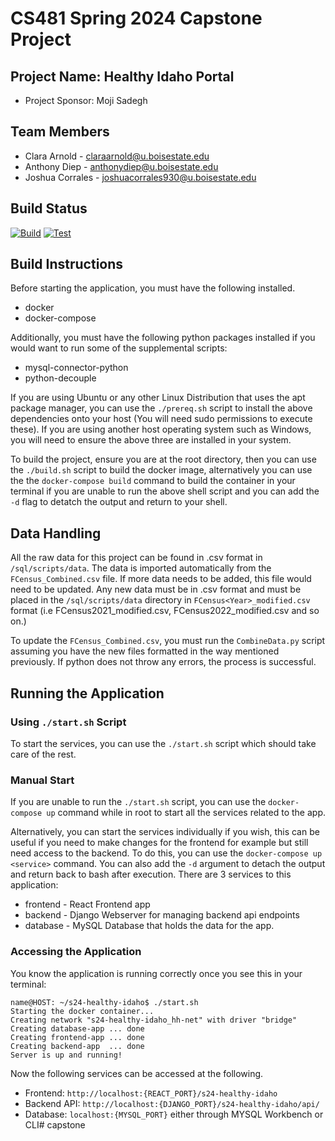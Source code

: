 # CS481 Spring 2024 Capstone Project

## Project Name: Healthy Idaho Portal

- Project Sponsor: Moji Sadegh

## Team Members

- Clara Arnold - <claraarnold@u.boisestate.edu>
- Anthony Diep - <anthonydiep@u.boisestate.edu>
- Joshua Corrales - <joshuacorrales930@u.boisestate.edu>

## Build Status

[![Build](https://github.com/cs481-ekh/s24-healthy-idaho/actions/workflows/build.yml/badge.svg)](https://github.com/cs481-ekh/s24-healthy-idaho/actions/workflows/build.yml)
[![Test](https://github.com/cs481-ekh/s24-healthy-idaho/actions/workflows/test.yml/badge.svg)](https://github.com/cs481-ekh/s24-healthy-idaho/actions/workflows/test.yml)

## Build Instructions

Before starting the application, you must have the following installed.

- docker
- docker-compose

Additionally, you must have the following python packages installed if you would want to run some of the supplemental scripts:

- mysql-connector-python
- python-decouple

If you are using Ubuntu or any other Linux Distribution that uses the apt package manager, you can use the ```./prereq.sh``` script to install the above dependencies onto your host (You will need sudo permissions to execute these). If you are using another host operating system such as Windows, you will need to ensure the above three are installed in your system.

To build the project, ensure you are at the root directory, then you can use the ```./build.sh``` script to build the docker image, alternatively you can use the the ```docker-compose build``` command to build the container in your terminal if you are unable to run the above shell script and you can add the `-d` flag to detatch the output and return to your shell.

## Data Handling

All the raw data for this project can be found in .csv format in `/sql/scripts/data`. The data is imported automatically from the `FCensus_Combined.csv` file. If more data needs to be added, this file would need to be updated. Any new data must be in .csv format and must be placed in the `/sql/scripts/data` directory in `FCensus<Year>_modified.csv` format (i.e FCensus2021_modified.csv, FCensus2022_modified.csv and so on.)

To update the `FCensus_Combined.csv`, you must run the `CombineData.py` script assuming you have the new files formatted in the way mentioned previously. If python does not throw any errors, the process is successful.

## Running the Application

### Using ```./start.sh``` Script

To start the services, you can use the ```./start.sh``` script which should take care of the rest. 

### Manual Start

If you are unable to run the ```./start.sh``` script, you can use the ```docker-compose up``` command while in root to start all the services related to the app.

Alternatively, you can start the services individually if you wish, this can be useful if you need to make changes for the frontend for example but still need access to the backend. To do this, you can use the ```docker-compose up <service>``` command. You can also add the ```-d``` argument to detach the output and return back to bash after execution. There are 3 services to this application:

- frontend - React Frontend app
- backend - Django Webserver for managing backend api endpoints
- database - MySQL Database that holds the data for the app.

### Accessing the Application

You know the application is running correctly once you see this in your terminal:

```shell
name@HOST: ~/s24-healthy-idaho$ ./start.sh 
Starting the docker container...
Creating network "s24-healthy-idaho_hh-net" with driver "bridge"
Creating database-app ... done
Creating frontend-app ... done
Creating backend-app  ... done
Server is up and running!
```
Now the following services can be accessed at the following.

- Frontend: ```http://localhost:{REACT_PORT}/s24-healthy-idaho```
- Backend API: ```http://localhost:{DJANGO_PORT}/s24-healthy-idaho/api/```
- Database: ```localhost:{MYSQL_PORT}``` either through MYSQL Workbench or CLI# capstone
